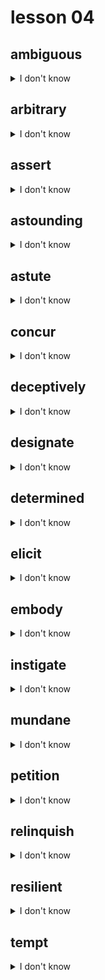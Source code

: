 # lesson 04

## ambiguous
<details>
<summary>I don't know</summary>

+ adv. &nbsp; &nbsp; ambiguously

+ n. &nbsp; &nbsp; ambiguity

+ adj. &nbsp; &nbsp; of unclear meaning; something that can be understood in more than one way

+ syn. &nbsp; &nbsp; vague

</details>

## arbitrary
<details>
<summary>I don't know</summary>

+ adv. &nbsp; &nbsp; arbitrarily

+ n. &nbsp; &nbsp; arbitrariness

+ adj. &nbsp; &nbsp; an action or decision made with little thought, order, or reason

+ syn. &nbsp; &nbsp; haphazard

</details>

## assert
<details>
<summary>I don't know</summary>

+ adv. &nbsp; &nbsp; assertively

+ n. &nbsp; &nbsp; assertion

+ adj. &nbsp; &nbsp; assertive

+ v. &nbsp; &nbsp; to express or defend oneself strongly; to state positively

+ syn. &nbsp; &nbsp; declare

</details>

## astounding
<details>
<summary>I don't know</summary>

+ v. &nbsp; &nbsp; astound

+ adv. &nbsp; &nbsp; astoundingly

+ adj. &nbsp; &nbsp; very surprising

+ syn. &nbsp; &nbsp; astonishing

</details>

## astute
<details>
<summary>I don't know</summary>

+ adj. &nbsp; &nbsp; very intelligent, smart, clever

+ n. &nbsp; &nbsp; astuteness

+ syn. &nbsp; &nbsp; perceptive

</details>

## concur
<details>
<summary>I don't know</summary>

+ n. &nbsp; &nbsp; concurrence

+ v. &nbsp; &nbsp; to have the same opinion or draw the same conclusion

+ syn. &nbsp; &nbsp; agree

</details>

## deceptively
<details>
<summary>I don't know</summary>

+ adj. &nbsp; &nbsp; deceptive

+ v. &nbsp; &nbsp; deceive

+ n. &nbsp; &nbsp; deception

+ adv. &nbsp; &nbsp; making something appear true or good when it is false or bad

+ syn. &nbsp; &nbsp; misleadingly

</details>

## designate
<details>
<summary>I don't know</summary>

+ n. &nbsp; &nbsp; designator

+ v. &nbsp; &nbsp; to specify, name, or select to do a task; to indicate

+ syn. &nbsp; &nbsp; assign

</details>

## determined
<details>
<summary>I don't know</summary>

+ n. &nbsp; &nbsp; determination

+ v. &nbsp; &nbsp; determine

+ adj. &nbsp; &nbsp; strong in one’s opinion, firm in conviction, to find out

+ syn. &nbsp; &nbsp; resolute

</details>

## elicit
<details>
<summary>I don't know</summary>

+ n. &nbsp; &nbsp; elicitation

+ v. &nbsp; &nbsp; to get the facts or draw out the truth

+ syn. &nbsp; &nbsp; extract

</details>

## embody
<details>
<summary>I don't know</summary>

+ n. &nbsp; &nbsp; embodiment

+ v. &nbsp; &nbsp; to be a good example of a concept or idea

+ syn. &nbsp; &nbsp; exemplify

</details>

## instigate
<details>
<summary>I don't know</summary>

+ n. &nbsp; &nbsp; instigator

+ adj. &nbsp; &nbsp; instigative

+ adv. &nbsp; &nbsp; instigatively

+ v. &nbsp; &nbsp; to cause a conflict or argument

+ syn. &nbsp; &nbsp; initiate

</details>

## mundane
<details>
<summary>I don't know</summary>

+ adv. &nbsp; &nbsp; mundanely

+ n. &nbsp; &nbsp; mundanity

+ adj. &nbsp; &nbsp; common or routine

+ syn. &nbsp; &nbsp; ordinary

</details>

## petition
<details>
<summary>I don't know</summary>

+ n. &nbsp; &nbsp; petition

+ v. &nbsp; &nbsp; to make a request

+ syn. &nbsp; &nbsp; appeal

</details>

## relinquish
<details>
<summary>I don't know</summary>

+ n. &nbsp; &nbsp; relinquishment

+ v. &nbsp; &nbsp; to give up control

+ syn. &nbsp; &nbsp; abdicate

</details>

## resilient
<details>
<summary>I don't know</summary>

+ adv. &nbsp; &nbsp; resiliently

+ n. &nbsp; &nbsp; resilience

+ adj. &nbsp; &nbsp; strong enough to recover from difficulty or disease

+ syn. &nbsp; &nbsp; tenacious

</details>

## tempt
<details>
<summary>I don't know</summary>

+ adv. &nbsp; &nbsp; temptingly

+ n. &nbsp; &nbsp; temptation

+ adj. &nbsp; &nbsp; tempting

+ v. &nbsp; &nbsp; to make it attractive to do something, usually something not good

+ syn. &nbsp; &nbsp; entice

</details>
